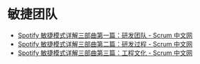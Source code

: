 <!--
 * @Author: Neo
 * @Date: 2021-06-05 12:52:39
 * @LastEditors: Neo
 * @LastEditTime: 2021-06-05 13:38:38
 * @Description: file content
-->

# 敏捷团队

- [Spotify 敏捷模式详解三部曲第一篇：研发团队 - Scrum 中文网](https://www.yinxiang.com/everhub/note/aff45e8c-80e2-4040-9c4d-fb453cbf65e0)
- [Spotify 敏捷模式详解三部曲第二篇：研发过程 - Scrum 中文网](https://www.yinxiang.com/everhub/note/20e8ebb5-9838-4c18-bfb9-8f63398dec70)
- [Spotify 敏捷模式详解三部曲第三篇：工程文化 - Scrum 中文网](https://www.yinxiang.com/everhub/note/e73739c5-918b-4458-aa7e-69d26e839813)
